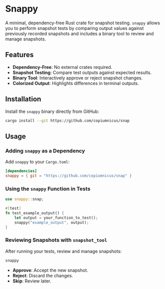 # Snappy

A minimal, dependency-free Rust crate for snapshot testing. `snappy` allows you to perform snapshot tests by comparing output values against previously recorded snapshots and includes a binary tool to review and manage snapshots.

## Features

- **Dependency-Free**: No external crates required.
- **Snapshot Testing**: Compare test outputs against expected results.
- **Binary Tool**: Interactively approve or reject snapshot changes.
- **Colorized Output**: Highlights differences in terminal outputs.

## Installation

Install the `snappy` binary directly from GitHub:

```bash
cargo install --git https://github.com/copiumnicus/snap
```

## Usage

### Adding `snappy` as a Dependency

Add `snappy` to your `Cargo.toml`:

```toml
[dependencies]
snappy = { git = "https://github.com/copiumnicus/snap" }
```

### Using the `snappy` Function in Tests

```rust
use snappy::snap;

#[test]
fn test_example_output() {
    let output = your_function_to_test();
    snappy("example_output", output);
}
```

### Reviewing Snapshots with `snapshot_tool`

After running your tests, review and manage snapshots:

```bash
snappy
```

- **Approve**: Accept the new snapshot.
- **Reject**: Discard the changes.
- **Skip**: Review later.
